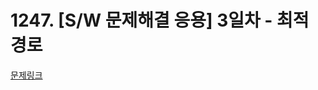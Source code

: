 # 1247. [S/W 문제해결 응용] 3일차 - 최적 경로

[문제링크](https://swexpertacademy.com/main/code/problem/problemDetail.do?contestProbId=AV15OZ4qAPICFAYD&categoryId=AV15OZ4qAPICFAYD&categoryType=CODE)
